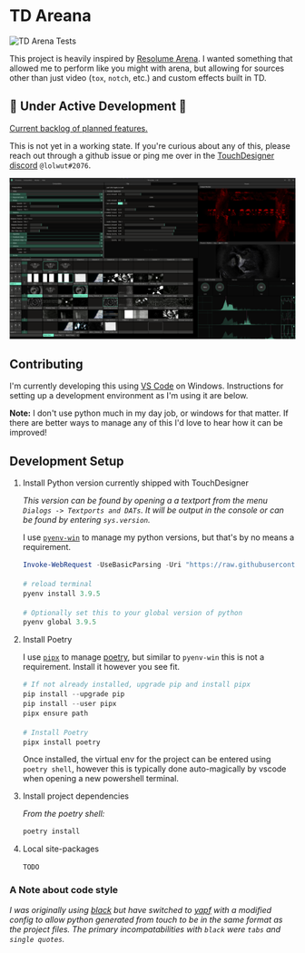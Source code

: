# TD Areana

![TD Arena Tests](https://github.com/somnium-recordings/TD-Arena/workflows/TD%20Arena%20Tests/badge.svg)

This project is heavily inspired by [Resolume Arena](https://resolume.com/). I wanted something that allowed me to perform like you might with arena, but allowing for sources other than just video (`tox`, `notch`, etc.) and custom effects built in TD.

## 🚧 Under Active Development 🚧

[Current backlog of planned features.](https://github.com/llwt/TD-Arena/projects/1)

This is not yet in a working state. If you're curious about any of this, please reach out through a github issue or ping me over in the [TouchDesigner discord](http://td-discord.com/) `@lolwut#2076`.

![UI Screenshot](Docs/images/ui.png)

## Contributing

I'm currently developing this using [VS Code](https://code.visualstudio.com/) on Windows. Instructions for setting up a development environment as I'm using it are below.

**Note:** I don't use python much in my day job, or windows for that matter. If there are better ways to manage any of this I'd love to hear how it can be improved!


## Development Setup

1. Install Python version currently shipped with TouchDesigner

   _This version can be found by opening a a textport from the menu `Dialogs -> Textports and DATs`. It will be output in the console or can be found by entering `sys.version`._

   I use [`pyenv-win`](https://github.com/pyenv-win/pyenv-win) to manage my python versions, but that's by no means a requirement.

   ```ps1
   Invoke-WebRequest -UseBasicParsing -Uri "https://raw.githubusercontent.com/pyenv-win/pyenv-win/master/pyenv-win/install-pyenv-win.ps1" -OutFile "./install-pyenv-win.ps1"; &"./install-pyenv-win.ps1"

   # reload terminal
   pyenv install 3.9.5

   # Optionally set this to your global version of python
   pyenv global 3.9.5
   ```

1. Install Poetry

   I use [`pipx`](https://pypa.github.io/pipx/) to manage [poetry](https://python-poetry.org/), but similar to `pyenv-win` this is not a requirement. Install it however you see fit.

   ```ps1
   # If not already installed, upgrade pip and install pipx
   pip install --upgrade pip
   pip install --user pipx
   pipx ensure path

   # Install Poetry
   pipx install poetry
   ```

   Once installed, the virtual env for the project can be entered using `poetry shell`, however this is typically done auto-magically by vscode when opening a new powershell terminal.

1. Install project dependencies

   _From the poetry shell:_

   ```ps1
   poetry install
   ```

1. Local site-packages

   `TODO`

### A Note about code style

_I was originally using [black](https://github.com/psf/black) but have switched to [yapf](https://github.com/google/yapf) with a modified config to allow python generated from touch to be in the same format as the project files. The primary incompatabilities with `black` were `tabs` and `single quotes`._
